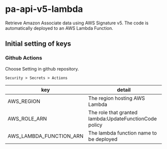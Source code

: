 # pa-api-v5-lambda

Retrieve Amazon Associate data using AWS Signature v5.
The code is automatically deployed to an AWS Lambda Function.

## Initial setting of keys
### Github Actions
Choose Setting in github repository.

`Security > Secrets > Actions`

|key|detail|
|-|-|
|AWS_REGION|The region hosting AWS Lambda|
|AWS_ROLE_ARN|The role that granted lambda:UpdateFunctionCode policy|
|AWS_LAMBDA_FUNCTION_ARN|The lambda function name to be deployed| 
